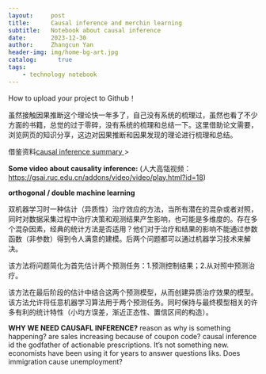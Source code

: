 ```yaml
---
layout:     post
title:      Causal inference and merchin learning
subtitle:   Notebook about causal inference
date:       2023-12-30
author:     Zhangcun Yan
header-img: img/home-bg-art.jpg
catalog:      true
tags:
    - technology notebook
---
```



How to upload your project to Github！

虽然接触因果推断这个理论快一年多了，自己没有系统的梳理过，虽然也看了不少方面的书籍，总觉的过于零碎，没有系统的梳理和总结一下。这里借助论文需要，浏览网页的知识分享，这边对因果推断和因果发现的理论进行梳理和总结。

借鉴资料<a href="https://zhuanlan.zhihu.com/p/403098221">causal inference summary </a>>



**Some video about causality inference:** (人大高瓴视频：https://gsai.ruc.edu.cn/addons/video/video/play.html?id=18)



**orthogonal / double machine learning**

双机器学习时一种估计（异质性）治疗效应的方法，当所有潜在的混杂或者对照，同时对数据采集过程中治疗决策和观测结果产生影响，也可能是多维度的。存在多个混杂因素，经典的统计方法是否适用？他们对于治疗和结果的影响不能通过参数函数（非参数）得到令人满意的建模。后两个问题都可以通过机器学习技术来解决。

该方法将问题简化为首先估计两个预测任务：1.预测控制结果；2.从对照中预测治疗。

该方法在最后阶段的估计中结合这两个预测模型，从而创建异质治疗效果的模型。该方法允许将任意机器学习算法用于两个预测任务。同时保持与最终模型相关的许多有利的统计特性（小均方误差，渐近正态性、置信区间的构造）。

**WHY WE NEED CAUSAFL INFERENCE?**  reason as why is something happening? are sales increasing because of coupon code? causal inference id the godfather of actionable prescriptions. It’s not something new. economists have been using it for years to answer questions liks. Does immigration cause unemployment?



